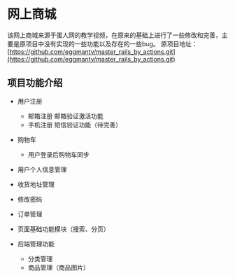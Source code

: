# 网上商城

该网上商城来源于蛋人网的教学视频，在原来的基础上进行了一些修改和完善，主要是原项目中没有实现的一些功能以及存在的一些bug。 原项目地址：[https://github.com/eggmantv/master_rails_by_actions.git](https://github.com/eggmantv/master_rails_by_actions.git)


## 项目功能介绍

- 用户注册
  - 邮箱注册 邮箱验证激活功能
  - 手机注册 短信验证功能（待完善）

- 购物车
  - 用户登录后购物车同步
- 用户个人信息管理
 - 收货地址管理
 - 修改密码
- 订单管理
- 页面基础功能模块（搜索、分页）
- 后端管理功能
  - 分类管理
  - 商品管理（商品图片）
